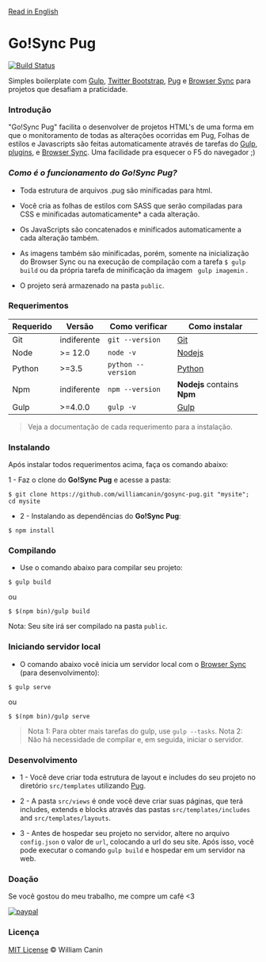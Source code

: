 [Read in English](https://github.com/williamcanin/gosync-pug/blob/master/README_en.md)

# Go!Sync Pug

[![Build Status](https://travis-ci.org/williamcanin/gosync-pug.svg?branch=master)](https://travis-ci.org/williamcanin/gosync-pug)

Simples boilerplate com [Gulp](http://gulpjs.com/), [Twitter Bootstrap](http://getbootstrap.com), [Pug](http://pugjs.org) e [Browser Sync](https://www.browsersync.io) para projetos que desafiam a praticidade.

### Introdução

"Go!Sync Pug" facilita o desenvolver de projetos HTML's de uma forma em que o monitoramento de todas as alterações ocorridas em Pug, Folhas de estilos e Javascripts são feitas automaticamente através de tarefas do [Gulp](http://gulpjs.com/), [plugins](https://github.com/williamcanin/gosync-pug/blob/master/package.json), e [Browser Sync](https://www.browsersync.io). Uma facilidade pra esquecer o F5 do navegador ;)


### *Como é o funcionamento do **Go!Sync Pug**?*

* Toda estrutura de arquivos .pug são minificadas para html.

* Você cria as folhas de estilos com SASS que serão compiladas para CSS e minificadas automaticamente* a cada alteração.

* Os JavaScripts são concatenados e minificados automaticamente a cada alteração também.

* As imagens também são minificadas, porém, somente na inicialização do  Browser Sync ou na execução de compilação com a tarefa `$ gulp build` ou da própria tarefa de minificação da imagem ` gulp imagemin` .

* O projeto será armazenado na pasta `public`.


### Requerimentos

| Requerido       | Versão | Como verificar      | Como instalar  |
| --------------- | -------| ------------------- | -------------- |
| Git             | indiferente | `git --version`     | [Git](http://git-scm.com/) |
| Node            | >= 12.0 | `node -v`          | [Nodejs](http://nodejs.org/) |
| Python          | >=3.5    | `python --version`  | [Python](https://www.python.org/) |
| Npm             | indiferente | `npm --version`     | **Nodejs** contains **Npm** |
| Gulp            | >=4.0.0  | `gulp -v`           | [Gulp](http://gulpjs.com/) |

> Veja a documentação de cada requerimento para a instalação.

### Instalando

Após instalar todos requerimentos acima, faça os comando abaixo:

1 - Faz o clone do **Go!Sync Pug** e acesse a pasta:

~~~
$ git clone https://github.com/williamcanin/gosync-pug.git "mysite"; cd mysite
~~~

* 2 - Instalando as dependências do **Go!Sync Pug**:

~~~
$ npm install
~~~

### Compilando

* Use o comando abaixo para compilar seu projeto:

~~~
$ gulp build
~~~

ou

~~~
$ $(npm bin)/gulp build
~~~

Nota: Seu site irá ser compilado na pasta `public`.

### Iniciando servidor local

* O comando abaixo você inicia um servidor local com o [Browser Sync](https://www.browsersync.io) (para desenvolvimento):

~~~
$ gulp serve
~~~

ou

~~~
$ $(npm bin)/gulp serve
~~~

> Nota 1: Para obter mais tarefas do gulp, use `gulp --tasks`.
> Nota 2: Não há necessidade de compilar e, em seguida, iniciar o servidor.

### Desenvolvimento

* 1 - Você deve criar toda estrutura de layout e includes do seu projeto no diretório `src/templates` utilizando [Pug](http://pugjs.org).

* 2 - A pasta `src/views` é onde você deve criar suas páginas, que terá includes, extends e blocks
através das pastas `src/templates/includes` and `src/templates/layouts`.

* 3 - Antes de hospedar seu projeto no servidor, altere no arquivo `config.json` o valor de `url`, colocando a url do seu site. Após isso, você pode executar o comando `gulp build` e hospedar em um servidor na web.

### Doação

Se você gostou do meu trabalho, me compre um café <3

[![paypal](https://www.paypalobjects.com/pt_BR/BR/i/btn/btn_donateCC_LG.gif)](https://www.paypal.com/cgi-bin/webscr?cmd=_s-xclick&hosted_button_id=C4EEL62SFHZS4&source=url)

### Licença

[MIT License](https://opensource.org/licenses/MIT) © William Canin